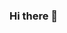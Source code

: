 ### Hi there 👋

<!--
**alit644/alit644** is a ✨ _special_ ✨ repository because its `README.md` (this file) appears on your GitHub profile.

Here are some ideas to get you started:
I am a developer with experience creating websites for small and medium businesses. Whether you're trying to win business, list your services, or create a new online store, I can help
- Speed in performance
- Manage the entire project from start to finish
- Attractive, interactive and responsive design

- 🔭 I’m currently working on ...
- 🌱 I’m currently learning ...
- 👯 I’m looking to collaborate on ...
- 🤔 I’m looking for help with ...
- 💬 Ask me about ...
- 📫 How to reach me: ...
- 😄 Pronouns: ...
- ⚡ Fun fact: ...
-->
